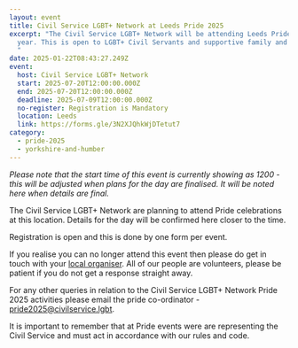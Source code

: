 ```yaml
---
layout: event
title: Civil Service LGBT+ Network at Leeds Pride 2025
excerpt: "The Civil Service LGBT+ Network will be attending Leeds Pride this
  year. This is open to LGBT+ Civil Servants and supportive family and friends.
  "
date: 2025-01-22T08:43:27.249Z
event:
  host: Civil Service LGBT+ Network
  start: 2025-07-20T12:00:00.000Z
  end: 2025-07-20T12:00:00.000Z
  deadline: 2025-07-09T12:00:00.000Z
  no-register: Registration is Mandatory
  location: Leeds
  link: https://forms.gle/3N2XJQhkWjDTetut7
category:
  - pride-2025
  - yorkshire-and-humber
---
```

*P﻿lease note that the start time of this event is currently showing as 1200 - this will be adjusted when plans for the day are finalised. It will be noted here when details are final.*

The Civil Service LGBT+ Network are planning to attend Pride celebrations at this location. Details for the day will be confirmed here closer to the time. 

Registration is open and this is done by one form per event.

I﻿f you realise you can no longer attend this event then please do get in touch with your [local organiser](https://www.civilservice.lgbt/team/). All of our people are volunteers, please be patient if you do not get a response straight away. 

F﻿or any other queries in relation to the Civil Service LGBT+ Network Pride 2025 activities please email the pride co-ordinator - [pride2025@civilservice.lgbt](mailto:pride2025@civilservice.lgbt).

I﻿t is important to remember that at Pride events were are representing the Civil Service and must act in accordance with our rules and code.